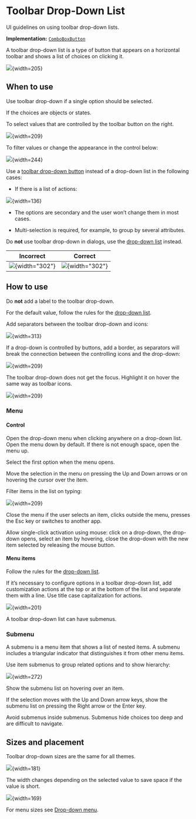 <!-- Copyright 2000-2024 JetBrains s.r.o. and contributors. Use of this source code is governed by the Apache 2.0 license. -->

# Toolbar Drop-Down List

<link-summary>UI guidelines on using toolbar drop-down lists.</link-summary>

<tldr>

**Implementation:** [`ComboBoxButton`](%gh-ic%/platform/platform-api/src/com/intellij/openapi/actionSystem/ex/ComboBoxAction.java)

</tldr>

A toolbar drop-down list is a type of button that appears on a horizontal toolbar and shows a list of choices on clicking it.

![](toolbar_dropdown_example.png){width=205}

## When to use

Use toolbar drop-down if a single option should be selected.

If the choices are objects or states.

To select values that are controlled by the toolbar button on the right.

![](toolbar_main.png){width=209}

To filter values or change the appearance in the control below:

![](toolbar_filter.png){width=244}

Use a [toolbar drop-down button](icon_button.md) instead of a drop-down list in the following cases:

* If there is a list of actions:

![](toolbar_dropdown_menu_button.png){width=136}

* The options are secondary and the user won’t change them in most cases.

* Multi-selection is required, for example, to group by several attributes.

Do **not** use toolbar drop-down in dialogs, use the [drop-down list](drop_down.md) instead.

| <format color="Red" style="bold">Incorrect</format> | <format color="Green" style="bold">Correct</format> |
|-----------------------------------------------------|-----------------------------------------------------|
| ![](settings_incorrect.png){width="302"}            | ![](settings_correct.png){width="302"}              |

## How to use

Do **not** add a label to the toolbar drop-down.

For the default value, follow the rules for the [drop-down list](drop_down.md#default-value).

Add separators between the toolbar drop-down and icons:

![](diff.png){width=313}

If a drop-down is controlled by buttons, add a border, as separators will break the connection between the controlling icons and the drop-down:

![](toolbar_main.png){width=209}

The toolbar drop-down does not get the focus. Highlight it on hover the same way as toolbar icons.

![](toolbar_dropdown_hover.png){width=209}

### Menu

#### Control

Open the drop-down menu when clicking anywhere on a drop-down list.
Open the menu down by default. If there is not enough space, open the menu up.

Select the first option when the menu opens.

Move the selection in the menu on pressing the Up and Down arrows or on hovering the cursor over the item.

Filter items in the list on typing:

![](search.png){width=209}

Close the menu if the user selects an item, clicks outside the menu, presses the Esc key or switches to another app.

Allow single-click activation using mouse: click on a drop-down, the drop-down opens, select an item by hovering,
close the drop-down with the new item selected by releasing the mouse button.

#### Menu items

Follow the rules for the [drop-down list](drop_down.md#menu-items).

If it’s necessary to configure options in a toolbar drop-down list, add customization actions at the top or at the bottom of the list
and separate them with a line.
Use title case capitalization for actions.

![](toolbar_dropdown_customize.png){width=201}

A toolbar drop-down list can have submenus.

### Submenu

A submenu is a menu item that shows a list of nested items. A submenu includes a triangular indicator that distinguishes it from other menu items.

Use item submenus to group related options and to show hierarchy:

![](submenu_example.png){width=272}

Show the submenu list on hovering over an item.

If the selection moves with the Up and Down arrow keys, show the submenu list on pressing the Right arrow or the Enter key.

Avoid submenus inside submenus. Submenus hide choices too deep and are difficult to navigate.

## Sizes and placement

Toolbar drop-down sizes are the same for all themes.

![](toolbar_dropdown_sizes.png){width=181}

The width changes depending on the selected value to save space if the value is short.

![](toolbar_dropdown_width.png){width=169}

For menu sizes see [Drop-down menu](drop_down.md#menu-items).
